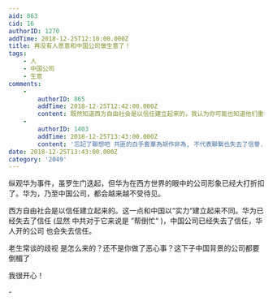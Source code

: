 ```yaml
---
aid: 863
cid: 16
authorID: 1270
addTime: 2018-12-25T12:10:00.000Z
title: 再没有人愿意和中国公司做生意了！
tags:
    - 人
    - 中国公司
    - 生意
comments:
    -
        authorID: 865
        addTime: 2018-12-25T12:42:00.000Z
        content: 既然知道西方自由社会是以信任建立起来的，我认为你可能也知道他们重视的是个体，华为是否失信，中国政府是否失信，无法代表每个人每个公司。
    -
        authorID: 1403
        addTime: 2018-12-25T13:43:00.000Z
        content: '忘記了聯想吧 共匪的白手套華為胡作非為, 不代表聯繫也失去了信譽.'
date: 2018-12-25T13:43:00.000Z
category: '2049'
---
```


纵观华为事件，虽罗生门迭起，但华为在西方世界的眼中的公司形象已经大打折扣了。华为，乃至中国公司，都会越来越不受待见。

西方自由社会是以信任建立起来的。这一点和中国以“实力“建立起来不同。华为已经失去了信任 (显然 中共对于它来说是 ”帮倒忙“ )，中国公司已经失去了信任，华人开的公司 也会失去信任。

老生常谈的歧视 是怎么来的？还不是你做了恶心事？这下子中国背景的公司都要倒楣了

我很开心！

\-
